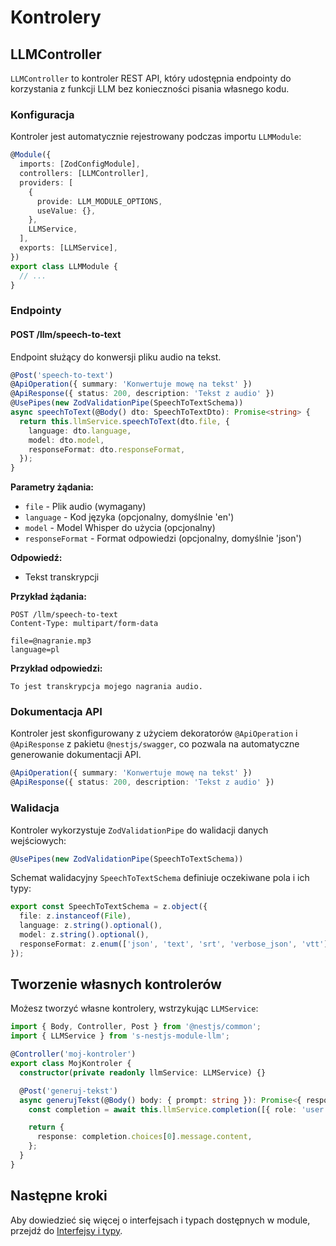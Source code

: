 # Kontrolery

## LLMController

`LLMController` to kontroler REST API, który udostępnia endpointy do korzystania z funkcji LLM bez konieczności pisania własnego kodu.

### Konfiguracja

Kontroler jest automatycznie rejestrowany podczas importu `LLMModule`:

```typescript
@Module({
  imports: [ZodConfigModule],
  controllers: [LLMController],
  providers: [
    {
      provide: LLM_MODULE_OPTIONS,
      useValue: {},
    },
    LLMService,
  ],
  exports: [LLMService],
})
export class LLMModule {
  // ...
}
```

### Endpointy

#### POST /llm/speech-to-text

Endpoint służący do konwersji pliku audio na tekst.

```typescript
@Post('speech-to-text')
@ApiOperation({ summary: 'Konwertuje mowę na tekst' })
@ApiResponse({ status: 200, description: 'Tekst z audio' })
@UsePipes(new ZodValidationPipe(SpeechToTextSchema))
async speechToText(@Body() dto: SpeechToTextDto): Promise<string> {
  return this.llmService.speechToText(dto.file, {
    language: dto.language,
    model: dto.model,
    responseFormat: dto.responseFormat,
  });
}
```

**Parametry żądania:**

- `file` - Plik audio (wymagany)
- `language` - Kod języka (opcjonalny, domyślnie 'en')
- `model` - Model Whisper do użycia (opcjonalny)
- `responseFormat` - Format odpowiedzi (opcjonalny, domyślnie 'json')

**Odpowiedź:**

- Tekst transkrypcji

**Przykład żądania:**

```http
POST /llm/speech-to-text
Content-Type: multipart/form-data

file=@nagranie.mp3
language=pl
```

**Przykład odpowiedzi:**

```
To jest transkrypcja mojego nagrania audio.
```

### Dokumentacja API

Kontroler jest skonfigurowany z użyciem dekoratorów `@ApiOperation` i `@ApiResponse` z pakietu `@nestjs/swagger`, co pozwala na automatyczne generowanie dokumentacji API.

```typescript
@ApiOperation({ summary: 'Konwertuje mowę na tekst' })
@ApiResponse({ status: 200, description: 'Tekst z audio' })
```

### Walidacja

Kontroler wykorzystuje `ZodValidationPipe` do walidacji danych wejściowych:

```typescript
@UsePipes(new ZodValidationPipe(SpeechToTextSchema))
```

Schemat walidacyjny `SpeechToTextSchema` definiuje oczekiwane pola i ich typy:

```typescript
export const SpeechToTextSchema = z.object({
  file: z.instanceof(File),
  language: z.string().optional(),
  model: z.string().optional(),
  responseFormat: z.enum(['json', 'text', 'srt', 'verbose_json', 'vtt']).optional(),
});
```

## Tworzenie własnych kontrolerów

Możesz tworzyć własne kontrolery, wstrzykując `LLMService`:

```typescript
import { Body, Controller, Post } from '@nestjs/common';
import { LLMService } from 's-nestjs-module-llm';

@Controller('moj-kontroler')
export class MojKontroler {
  constructor(private readonly llmService: LLMService) {}

  @Post('generuj-tekst')
  async generujTekst(@Body() body: { prompt: string }): Promise<{ response: string }> {
    const completion = await this.llmService.completion([{ role: 'user', content: body.prompt }]);

    return {
      response: completion.choices[0].message.content,
    };
  }
}
```

## Następne kroki

Aby dowiedzieć się więcej o interfejsach i typach dostępnych w module, przejdź do [Interfejsy i typy](./interfejsy.md).
